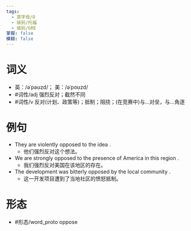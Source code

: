```yaml
---
tags:
  - 首字母/O
  - 级别/托福
  - 级别/GRE
掌握: false
模糊: false
---
```

# 词义
- 英：/əˈpəʊzd/； 美：/əˈpoʊzd/
- #词性/adj  强烈反对；截然不同
- #词性/v  反对(计划、政策等)；抵制；阻挠；(在竞赛中)与…对垒，与…角逐
# 例句
- They are violently opposed to the idea .
	- 他们强烈反对这个想法。
- We are strongly opposed to the presence of America in this region .
	- 我们强烈反对美国在该地区的存在。
- The development was bitterly opposed by the local community .
	- 这一开发项目遭到了当地社区的愤怒抵制。
# 形态
- #形态/word_proto oppose
